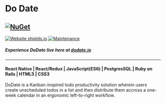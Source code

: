 # Do Date
[![NuGet](https://img.shields.io/badge/Single%20Page%20Web%20Application-100%25-ff6b4.svg)]()
---
[![Website shields.io](https://img.shields.io/website-up-down-green-red/http/shields.io.svg)](http://shields.io/)
[![Maintenance](https://img.shields.io/badge/Maintained%3F-yes-green.svg)](https://GitHub.com/Naereen/StrapDown.js/graphs/commit-activity)
##### Experience DoDate live here at [dodate.io](https://jpe442.github.io/dodateweb/#/)
---
#### React Native | React/Redux | JavaScript(ES6) | PostgresSQL | Ruby on Rails | HTML5 | CSS3

DoDate is a Kanban-inspired todo productivity solution wherein users create unscheduled todos in a list and then distribute them accross a one-week calendar in an ergonomic left-to-right workflow.
